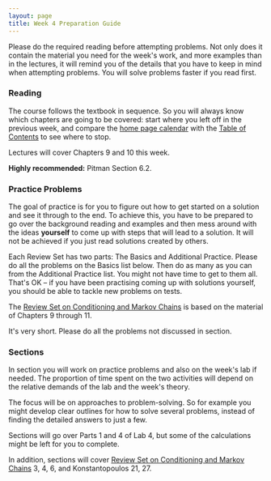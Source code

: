 ```yaml
---
layout: page
title: Week 4 Preparation Guide
---
```


Please do the required reading before attempting problems. Not only does it contain the material you need for the week's work, and more examples than in the lectures, it will remind you of the details that you have to keep in mind when attempting problems. You will solve problems faster if you read first.

### Reading ###
The course follows the textbook in sequence. So you will always know which chapters are going to be covered: start where you left off in the previous week, and compare the [home page calendar](http://prob140.org/) with the [Table of Contents](http://prob140.org/textbook/chapters/README) to see where to stop.

Lectures will cover Chapters 9 and 10 this week.

**Highly recommended:** Pitman Section 6.2.

### Practice Problems ###
The goal of practice is for you to figure out how to get started on a solution and see it through to the end. To achieve this, you have to be prepared to go over the background reading and examples and then mess around with the ideas **yourself** to come up with steps that will lead to a solution. It will not be achieved if you just read solutions created by others.

Each Review Set has two parts: The Basics and Additional Practice. Please do all the problems on the Basics list below. Then do as many as you can from the Additional Practice list. You might not have time to get to them all. That's OK – if you have been practising coming up with solutions yourself, you should be able to tackle new problems on tests. 


The [Review Set on Conditioning and Markov Chains](http://prob140.org/textbook/chapters/Chapter_11/05_Review_Conditioning_and_MC) is based on the material of Chapters 9 through 11. 

It's very short. Please do all the problems not discussed in section.


### Sections ###
In section you will work on practice problems and also on the week's lab if needed. The proportion of time spent on the two activities will depend on the relative demands of the lab and the week's theory.

The focus will be on approaches to problem-solving. So for example you might develop clear outlines for how to solve several problems, instead of finding the detailed answers to just a few.

Sections will go over Parts 1 and 4 of Lab 4, but some of the calculations might be left for you to complete.

In addition, sections will cover [Review Set on Conditioning and Markov Chains](http://prob140.org/textbook/chapters/Chapter_11/05_Review_Conditioning_and_MC) 3, 4, 6, and Konstantopoulos 21, 27.